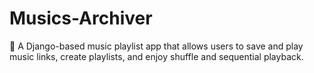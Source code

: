# Musics-Archiver
🎵 A Django-based music playlist app that allows users to save and play music links, create playlists, and enjoy shuffle and sequential playback.
